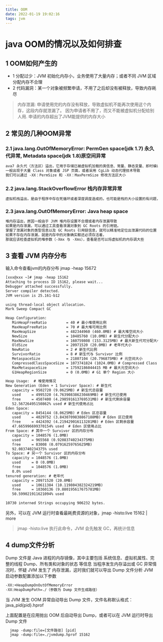 ```yaml
---
title: OOM
date: 2022-01-19 19:02:16
tags: jvm
---
```

# java OOM的情况以及如何排查

## 1 OOM如何产生的
* 1 分配过少：JVM 初始化内存小，业务使用了大量内存；或者不同 JVM 区域分配内存不合理
* 2 代码漏洞：某一个对象被频繁申请，不用了之后却没有被释放，导致内存耗尽
> 内存泄漏: 申请使用完的内存没有释放，导致虚拟机不能再次使用这个内存，这段内存就泄漏了。
因为申请者不用了，而又不能被虚拟机分配给别人用.
> 申请的内存超出了JVM能提供的内存大小

## 2 常见的几种OOM异常

### 2.1 java.lang.OutOfMemoryError: PermGen space(jdk 1.7) 永久代异常, Metadata space(jdk 1.8)原空间异常
```xml
ava7 永久代（方法区）溢出，它用于存储已被虚拟机加载的类信息、常量、静态变量、即时编译器编译后的代码等数据。每当一个类初次加载的时候，元数据都会存放到永久代
一般出现于大量 Class 对象或者 JSP 页面，或者采用 CgLib 动态代理技术导致
我们可以通过 -XX：PermSize 和 -XX：MaxPermSize 修改方法区大小
```

### 2.2 java.lang.StackOverflowError 栈内存异常异常
```xml
虚拟机栈溢出，是由于程序中存在死循环或者深度调度造成的，也可能是栈的大小设置的有问题，可以通过-Xss设置大小
```


### 2.3 java.lang.OutOfMemoryError: Java heap space

```xml
堆内存溢出，原因一般由于 JVM 堆内存设置不合理或者内存泄漏导致
如果是内存泄漏，可以通过工具查看泄漏对象到 GC Roots 的引用链。
掌握了泄漏对象的类型信息以及 GC Roots 引用链信息，就可以精准地定位出泄漏代码的位置
如果不存在内存泄漏，就是内存中的对象确实都还必须存活着，
那就应该检查虚拟机的堆参数（-Xmx 与 -Xms），查看是否可以将虚拟机的内存调大些
```

## 3 查看 JVM 内存分布
输入命令查看jvm的内存分布 jmap -heap 15672
```xml
[xxx@xxx ~]# jmap -heap 15162
Attaching to process ID 15162, please wait...
Debugger attached successfully.
Server compiler detected.
JVM version is 25.161-b12
​
using thread-local object allocation.
Mark Sweep Compact GC
​
Heap Configuration:
   MinHeapFreeRatio         = 40 # 最小堆使用比例
   MaxHeapFreeRatio         = 70 # 最大堆可用比例
   MaxHeapSize              = 482344960 (460.0MB) # 最大堆空间大小
   NewSize                  = 10485760 (10.0MB) # 新生代分配大小
   MaxNewSize               = 160759808 (153.3125MB) # 最大新生代可分配大小
   OldSize                  = 20971520 (20.0MB) # 老年代大小
   NewRatio                 = 2 # 新生代比例
   SurvivorRatio            = 8 # 新生代与 Survivor 比例
   MetaspaceSize            = 21807104 (20.796875MB) # 元空间大小
   CompressedClassSpaceSize = 1073741824 (1024.0MB) # Compressed Class Space 空间大小限制
   MaxMetaspaceSize         = 17592186044415 MB # 最大元空间大小
   G1HeapRegionSize         = 0 (0.0MB) # G1 单个 Region 大小
​
Heap Usage:  # 堆使用情况
New Generation (Eden + 1 Survivor Space): # 新生代
   capacity = 9502720 (9.0625MB) # 新生代总容量
   used     = 4995320 (4.763908386230469MB) # 新生代已使用
   free     = 4507400 (4.298591613769531MB) # 新生代剩余容量
   52.56726495150862% used # 新生代使用占比
Eden Space:  
   capacity = 8454144 (8.0625MB) # Eden 区总容量
   used     = 4029752 (3.8430709838867188MB) # Eden 区已使用
   free     = 4424392 (4.219429016113281MB) # Eden 区剩余容量
   47.665996699370154% used  # Eden 区使用占比
From Space: # 其中一个 Survivor 区的内存分布
   capacity = 1048576 (1.0MB)
   used     = 965568 (0.92083740234375MB)
   free     = 83008 (0.07916259765625MB)
   92.083740234375% used
To Space: # 另一个 Survivor 区的内存分布
   capacity = 1048576 (1.0MB)
   used     = 0 (0.0MB)
   free     = 1048576 (1.0MB)
   0.0% used
tenured generation: # 老年代
   capacity = 20971520 (20.0MB)
   used     = 10611384 (10.119804382324219MB)
   free     = 10360136 (9.880195617675781MB)
   50.599021911621094% used
​
10730 interned Strings occupying 906232 bytes.
```
另外，可以在 JVM 运行时查看最耗费资源的对象，jmap -histo:live 15162 | more
> jmap -histo:live 执行此命令，JVM 会先触发 GC，再统计信息

## 4 dump文件分析

Dump 文件是 Java 进程的内存镜像，其中主要包括 系统信息、虚拟机属性、完整的线程 Dump、所有类和对象的状态 等信息
当程序发生内存溢出或 GC 异常情况时，怀疑 JVM 发生了 内存泄漏，这时我们就可以导出 Dump 文件分析
JVM 启动参数配置添加以下参数
```xml
-XX:+HeapDumpOnOutOfMemoryError
-XX:HeapDumpPath=./（参数为 Dump 文件生成路径）

```
当 JVM 发生 OOM 异常自动导出 Dump 文件，文件名称默认格式：java_pid{pid}.hprof

上面配置是在应用抛出 OOM 后自动导出 Dump，或者可以在 JVM 运行时导出 Dump 文件
```xml
  jmap -dump:file=[文件路径] [pid]
  jmap -dump:file=./jvmdump.hprof 15162
```




